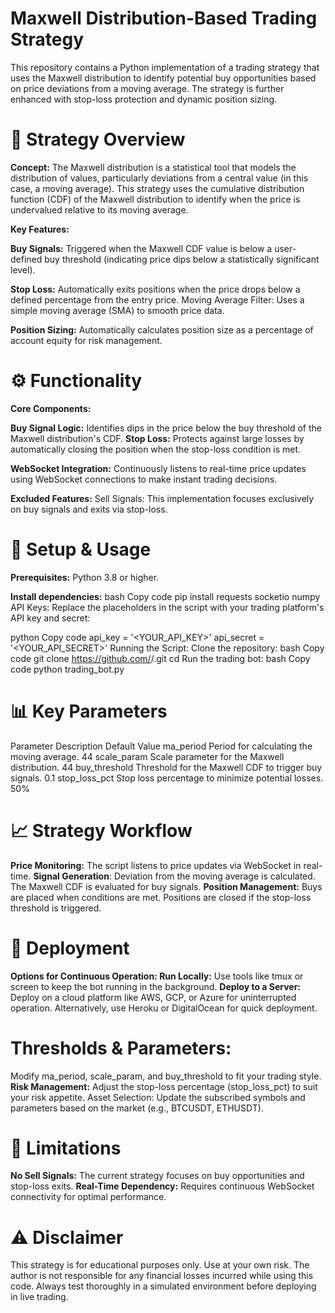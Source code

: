 # **Maxwell Distribution-Based Trading Strategy**
This repository contains a Python implementation of a trading strategy that uses the Maxwell distribution to identify potential buy opportunities based on price deviations from a moving average. The strategy is further enhanced with stop-loss protection and dynamic position sizing.

# **📜 Strategy Overview**

**Concept:**
The Maxwell distribution is a statistical tool that models the distribution of values, particularly deviations from a central value (in this case, a moving average).
This strategy uses the cumulative distribution function (CDF) of the Maxwell distribution to identify when the price is undervalued relative to its moving average.

**Key Features:**

**Buy Signals:**
Triggered when the Maxwell CDF value is below a user-defined buy threshold (indicating price dips below a statistically significant level).

**Stop Loss:**
Automatically exits positions when the price drops below a defined percentage from the entry price.
Moving Average Filter:
Uses a simple moving average (SMA) to smooth price data.

**Position Sizing:**
Automatically calculates position size as a percentage of account equity for risk management.


# **⚙️ Functionality**
**Core Components:**

**Buy Signal Logic:**
Identifies dips in the price below the buy threshold of the Maxwell distribution's CDF.
**Stop Loss:**
Protects against large losses by automatically closing the position when the stop-loss condition is met.

**WebSocket Integration:**
Continuously listens to real-time price updates using WebSocket connections to make instant trading decisions.

**Excluded Features:**
Sell Signals: This implementation focuses exclusively on buy signals and exits via stop-loss.


# **🔧 Setup & Usage**
**Prerequisites:**
Python 3.8 or higher.

**Install dependencies:**
bash
Copy code
pip install requests socketio numpy
API Keys:
Replace the placeholders in the script with your trading platform's API key and secret:

python
Copy code
api_key = '<YOUR_API_KEY>'
api_secret = '<YOUR_API_SECRET>'
Running the Script:
Clone the repository:
bash
Copy code
git clone https://github.com/<your-username>/<your-repo-name>.git
cd <your-repo-name>
Run the trading bot:
bash
Copy code
python trading_bot.py

# **📊 Key Parameters**
Parameter	Description	Default Value
ma_period	Period for calculating the moving average.	44
scale_param	Scale parameter for the Maxwell distribution.	44
buy_threshold	Threshold for the Maxwell CDF to trigger buy signals.	0.1
stop_loss_pct	Stop loss percentage to minimize potential losses.	50%

# **📈 Strategy Workflow**
**Price Monitoring:**
The script listens to price updates via WebSocket in real-time.
**Signal Generation**:
Deviation from the moving average is calculated.
The Maxwell CDF is evaluated for buy signals.
**Position Management:**
Buys are placed when conditions are met.
Positions are closed if the stop-loss threshold is triggered.

# **🚀 Deployment**
**Options for Continuous Operation:
Run Locally:**
Use tools like tmux or screen to keep the bot running in the background.
**Deploy to a Server:**
Deploy on a cloud platform like AWS, GCP, or Azure for uninterrupted operation.
Alternatively, use Heroku or DigitalOcean for quick deployment.


# **Thresholds & Parameters:**
Modify ma_period, scale_param, and buy_threshold to fit your trading style.
**Risk Management:**
Adjust the stop-loss percentage (stop_loss_pct) to suit your risk appetite.
Asset Selection:
Update the subscribed symbols and parameters based on the market (e.g., BTCUSDT, ETHUSDT).

# **📌 Limitations**
**No Sell Signals:**
The current strategy focuses on buy opportunities and stop-loss exits.
**Real-Time Dependency:**
Requires continuous WebSocket connectivity for optimal performance.

# **⚠️ Disclaimer**
This strategy is for educational purposes only. Use at your own risk. The author is not responsible for any financial losses incurred while using this code. Always test thoroughly in a simulated environment before deploying in live trading.
